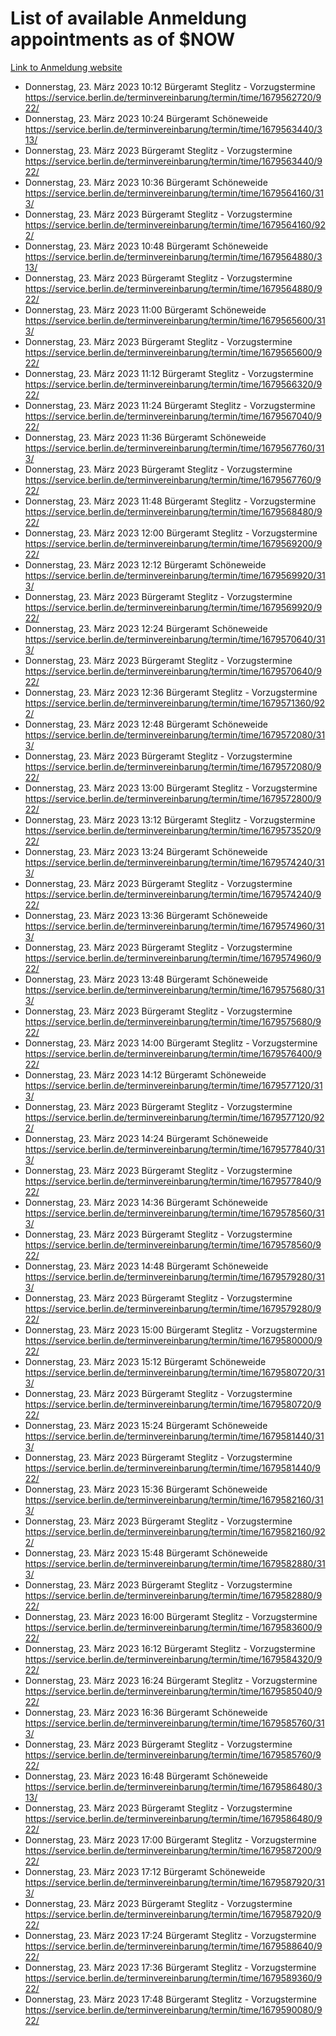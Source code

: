 # List of available Anmeldung appointments as of $NOW
[Link to Anmeldung website](https://service.berlin.de/terminvereinbarung/termin/tag.php?termin=1&anliegen[]=120686&dienstleisterlist=122210,122217,327316,122219,327312,122227,327314,122231,327346,122243,327348,122254,122252,329742,122260,329745,122262,329748,122271,327278,122273,327274,122277,327276,330436,122280,327294,122282,327290,122284,327292,122291,327270,122285,327266,122286,327264,122296,327268,150230,329760,122297,327286,122294,327284,122312,329763,122314,329775,122304,327330,122311,327334,122309,327332,317869,122281,327352,122279,329772,122283,122276,327324,122274,327326,122267,329766,122246,327318,122251,327320,122257,327322,122208,327298,122226,327300&herkunft=http%3A%2F%2Fservice.berlin.de%2Fdienstleistung%2F120686%2F)
- Donnerstag, 23. März 2023 10:12 Bürgeramt Steglitz - Vorzugstermine https://service.berlin.de/terminvereinbarung/termin/time/1679562720/922/
- Donnerstag, 23. März 2023 10:24 Bürgeramt Schöneweide https://service.berlin.de/terminvereinbarung/termin/time/1679563440/313/
- Donnerstag, 23. März 2023  Bürgeramt Steglitz - Vorzugstermine https://service.berlin.de/terminvereinbarung/termin/time/1679563440/922/
- Donnerstag, 23. März 2023 10:36 Bürgeramt Schöneweide https://service.berlin.de/terminvereinbarung/termin/time/1679564160/313/
- Donnerstag, 23. März 2023  Bürgeramt Steglitz - Vorzugstermine https://service.berlin.de/terminvereinbarung/termin/time/1679564160/922/
- Donnerstag, 23. März 2023 10:48 Bürgeramt Schöneweide https://service.berlin.de/terminvereinbarung/termin/time/1679564880/313/
- Donnerstag, 23. März 2023  Bürgeramt Steglitz - Vorzugstermine https://service.berlin.de/terminvereinbarung/termin/time/1679564880/922/
- Donnerstag, 23. März 2023 11:00 Bürgeramt Schöneweide https://service.berlin.de/terminvereinbarung/termin/time/1679565600/313/
- Donnerstag, 23. März 2023  Bürgeramt Steglitz - Vorzugstermine https://service.berlin.de/terminvereinbarung/termin/time/1679565600/922/
- Donnerstag, 23. März 2023 11:12 Bürgeramt Steglitz - Vorzugstermine https://service.berlin.de/terminvereinbarung/termin/time/1679566320/922/
- Donnerstag, 23. März 2023 11:24 Bürgeramt Steglitz - Vorzugstermine https://service.berlin.de/terminvereinbarung/termin/time/1679567040/922/
- Donnerstag, 23. März 2023 11:36 Bürgeramt Schöneweide https://service.berlin.de/terminvereinbarung/termin/time/1679567760/313/
- Donnerstag, 23. März 2023  Bürgeramt Steglitz - Vorzugstermine https://service.berlin.de/terminvereinbarung/termin/time/1679567760/922/
- Donnerstag, 23. März 2023 11:48 Bürgeramt Steglitz - Vorzugstermine https://service.berlin.de/terminvereinbarung/termin/time/1679568480/922/
- Donnerstag, 23. März 2023 12:00 Bürgeramt Steglitz - Vorzugstermine https://service.berlin.de/terminvereinbarung/termin/time/1679569200/922/
- Donnerstag, 23. März 2023 12:12 Bürgeramt Schöneweide https://service.berlin.de/terminvereinbarung/termin/time/1679569920/313/
- Donnerstag, 23. März 2023  Bürgeramt Steglitz - Vorzugstermine https://service.berlin.de/terminvereinbarung/termin/time/1679569920/922/
- Donnerstag, 23. März 2023 12:24 Bürgeramt Schöneweide https://service.berlin.de/terminvereinbarung/termin/time/1679570640/313/
- Donnerstag, 23. März 2023  Bürgeramt Steglitz - Vorzugstermine https://service.berlin.de/terminvereinbarung/termin/time/1679570640/922/
- Donnerstag, 23. März 2023 12:36 Bürgeramt Steglitz - Vorzugstermine https://service.berlin.de/terminvereinbarung/termin/time/1679571360/922/
- Donnerstag, 23. März 2023 12:48 Bürgeramt Schöneweide https://service.berlin.de/terminvereinbarung/termin/time/1679572080/313/
- Donnerstag, 23. März 2023  Bürgeramt Steglitz - Vorzugstermine https://service.berlin.de/terminvereinbarung/termin/time/1679572080/922/
- Donnerstag, 23. März 2023 13:00 Bürgeramt Steglitz - Vorzugstermine https://service.berlin.de/terminvereinbarung/termin/time/1679572800/922/
- Donnerstag, 23. März 2023 13:12 Bürgeramt Steglitz - Vorzugstermine https://service.berlin.de/terminvereinbarung/termin/time/1679573520/922/
- Donnerstag, 23. März 2023 13:24 Bürgeramt Schöneweide https://service.berlin.de/terminvereinbarung/termin/time/1679574240/313/
- Donnerstag, 23. März 2023  Bürgeramt Steglitz - Vorzugstermine https://service.berlin.de/terminvereinbarung/termin/time/1679574240/922/
- Donnerstag, 23. März 2023 13:36 Bürgeramt Schöneweide https://service.berlin.de/terminvereinbarung/termin/time/1679574960/313/
- Donnerstag, 23. März 2023  Bürgeramt Steglitz - Vorzugstermine https://service.berlin.de/terminvereinbarung/termin/time/1679574960/922/
- Donnerstag, 23. März 2023 13:48 Bürgeramt Schöneweide https://service.berlin.de/terminvereinbarung/termin/time/1679575680/313/
- Donnerstag, 23. März 2023  Bürgeramt Steglitz - Vorzugstermine https://service.berlin.de/terminvereinbarung/termin/time/1679575680/922/
- Donnerstag, 23. März 2023 14:00 Bürgeramt Steglitz - Vorzugstermine https://service.berlin.de/terminvereinbarung/termin/time/1679576400/922/
- Donnerstag, 23. März 2023 14:12 Bürgeramt Schöneweide https://service.berlin.de/terminvereinbarung/termin/time/1679577120/313/
- Donnerstag, 23. März 2023  Bürgeramt Steglitz - Vorzugstermine https://service.berlin.de/terminvereinbarung/termin/time/1679577120/922/
- Donnerstag, 23. März 2023 14:24 Bürgeramt Schöneweide https://service.berlin.de/terminvereinbarung/termin/time/1679577840/313/
- Donnerstag, 23. März 2023  Bürgeramt Steglitz - Vorzugstermine https://service.berlin.de/terminvereinbarung/termin/time/1679577840/922/
- Donnerstag, 23. März 2023 14:36 Bürgeramt Schöneweide https://service.berlin.de/terminvereinbarung/termin/time/1679578560/313/
- Donnerstag, 23. März 2023  Bürgeramt Steglitz - Vorzugstermine https://service.berlin.de/terminvereinbarung/termin/time/1679578560/922/
- Donnerstag, 23. März 2023 14:48 Bürgeramt Schöneweide https://service.berlin.de/terminvereinbarung/termin/time/1679579280/313/
- Donnerstag, 23. März 2023  Bürgeramt Steglitz - Vorzugstermine https://service.berlin.de/terminvereinbarung/termin/time/1679579280/922/
- Donnerstag, 23. März 2023 15:00 Bürgeramt Steglitz - Vorzugstermine https://service.berlin.de/terminvereinbarung/termin/time/1679580000/922/
- Donnerstag, 23. März 2023 15:12 Bürgeramt Schöneweide https://service.berlin.de/terminvereinbarung/termin/time/1679580720/313/
- Donnerstag, 23. März 2023  Bürgeramt Steglitz - Vorzugstermine https://service.berlin.de/terminvereinbarung/termin/time/1679580720/922/
- Donnerstag, 23. März 2023 15:24 Bürgeramt Schöneweide https://service.berlin.de/terminvereinbarung/termin/time/1679581440/313/
- Donnerstag, 23. März 2023  Bürgeramt Steglitz - Vorzugstermine https://service.berlin.de/terminvereinbarung/termin/time/1679581440/922/
- Donnerstag, 23. März 2023 15:36 Bürgeramt Schöneweide https://service.berlin.de/terminvereinbarung/termin/time/1679582160/313/
- Donnerstag, 23. März 2023  Bürgeramt Steglitz - Vorzugstermine https://service.berlin.de/terminvereinbarung/termin/time/1679582160/922/
- Donnerstag, 23. März 2023 15:48 Bürgeramt Schöneweide https://service.berlin.de/terminvereinbarung/termin/time/1679582880/313/
- Donnerstag, 23. März 2023  Bürgeramt Steglitz - Vorzugstermine https://service.berlin.de/terminvereinbarung/termin/time/1679582880/922/
- Donnerstag, 23. März 2023 16:00 Bürgeramt Steglitz - Vorzugstermine https://service.berlin.de/terminvereinbarung/termin/time/1679583600/922/
- Donnerstag, 23. März 2023 16:12 Bürgeramt Steglitz - Vorzugstermine https://service.berlin.de/terminvereinbarung/termin/time/1679584320/922/
- Donnerstag, 23. März 2023 16:24 Bürgeramt Steglitz - Vorzugstermine https://service.berlin.de/terminvereinbarung/termin/time/1679585040/922/
- Donnerstag, 23. März 2023 16:36 Bürgeramt Schöneweide https://service.berlin.de/terminvereinbarung/termin/time/1679585760/313/
- Donnerstag, 23. März 2023  Bürgeramt Steglitz - Vorzugstermine https://service.berlin.de/terminvereinbarung/termin/time/1679585760/922/
- Donnerstag, 23. März 2023 16:48 Bürgeramt Schöneweide https://service.berlin.de/terminvereinbarung/termin/time/1679586480/313/
- Donnerstag, 23. März 2023  Bürgeramt Steglitz - Vorzugstermine https://service.berlin.de/terminvereinbarung/termin/time/1679586480/922/
- Donnerstag, 23. März 2023 17:00 Bürgeramt Steglitz - Vorzugstermine https://service.berlin.de/terminvereinbarung/termin/time/1679587200/922/
- Donnerstag, 23. März 2023 17:12 Bürgeramt Schöneweide https://service.berlin.de/terminvereinbarung/termin/time/1679587920/313/
- Donnerstag, 23. März 2023  Bürgeramt Steglitz - Vorzugstermine https://service.berlin.de/terminvereinbarung/termin/time/1679587920/922/
- Donnerstag, 23. März 2023 17:24 Bürgeramt Steglitz - Vorzugstermine https://service.berlin.de/terminvereinbarung/termin/time/1679588640/922/
- Donnerstag, 23. März 2023 17:36 Bürgeramt Steglitz - Vorzugstermine https://service.berlin.de/terminvereinbarung/termin/time/1679589360/922/
- Donnerstag, 23. März 2023 17:48 Bürgeramt Steglitz - Vorzugstermine https://service.berlin.de/terminvereinbarung/termin/time/1679590080/922/
